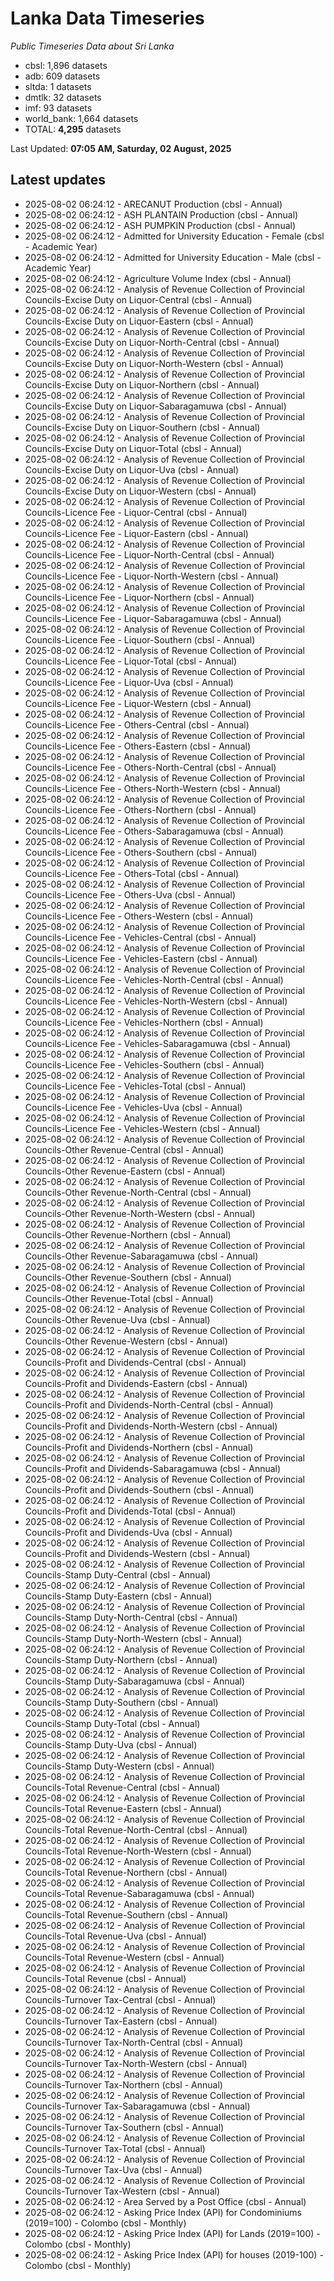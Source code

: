 # Lanka Data Timeseries
*Public Timeseries Data about Sri Lanka*

* cbsl: 1,896 datasets
* adb: 609 datasets
* sltda: 1 datasets
* dmtlk: 32 datasets
* imf: 93 datasets
* world_bank: 1,664 datasets
* TOTAL: **4,295** datasets

Last Updated: **07:05 AM, Saturday, 02 August, 2025**

## Latest updates

* 2025-08-02 06:24:12 - ARECANUT Production (cbsl - Annual)
* 2025-08-02 06:24:12 - ASH PLANTAIN Production (cbsl - Annual)
* 2025-08-02 06:24:12 - ASH PUMPKIN Production (cbsl - Annual)
* 2025-08-02 06:24:12 - Admitted for University Education - Female (cbsl - Academic Year)
* 2025-08-02 06:24:12 - Admitted for University Education - Male (cbsl - Academic Year)
* 2025-08-02 06:24:12 - Agriculture Volume Index (cbsl - Annual)
* 2025-08-02 06:24:12 - Analysis of Revenue Collection of Provincial Councils-Excise Duty on Liquor-Central (cbsl - Annual)
* 2025-08-02 06:24:12 - Analysis of Revenue Collection of Provincial Councils-Excise Duty on Liquor-Eastern (cbsl - Annual)
* 2025-08-02 06:24:12 - Analysis of Revenue Collection of Provincial Councils-Excise Duty on Liquor-North-Central (cbsl - Annual)
* 2025-08-02 06:24:12 - Analysis of Revenue Collection of Provincial Councils-Excise Duty on Liquor-North-Western (cbsl - Annual)
* 2025-08-02 06:24:12 - Analysis of Revenue Collection of Provincial Councils-Excise Duty on Liquor-Northern (cbsl - Annual)
* 2025-08-02 06:24:12 - Analysis of Revenue Collection of Provincial Councils-Excise Duty on Liquor-Sabaragamuwa (cbsl - Annual)
* 2025-08-02 06:24:12 - Analysis of Revenue Collection of Provincial Councils-Excise Duty on Liquor-Southern (cbsl - Annual)
* 2025-08-02 06:24:12 - Analysis of Revenue Collection of Provincial Councils-Excise Duty on Liquor-Total (cbsl - Annual)
* 2025-08-02 06:24:12 - Analysis of Revenue Collection of Provincial Councils-Excise Duty on Liquor-Uva (cbsl - Annual)
* 2025-08-02 06:24:12 - Analysis of Revenue Collection of Provincial Councils-Excise Duty on Liquor-Western (cbsl - Annual)
* 2025-08-02 06:24:12 - Analysis of Revenue Collection of Provincial Councils-Licence Fee - Liquor-Central (cbsl - Annual)
* 2025-08-02 06:24:12 - Analysis of Revenue Collection of Provincial Councils-Licence Fee - Liquor-Eastern (cbsl - Annual)
* 2025-08-02 06:24:12 - Analysis of Revenue Collection of Provincial Councils-Licence Fee - Liquor-North-Central (cbsl - Annual)
* 2025-08-02 06:24:12 - Analysis of Revenue Collection of Provincial Councils-Licence Fee - Liquor-North-Western (cbsl - Annual)
* 2025-08-02 06:24:12 - Analysis of Revenue Collection of Provincial Councils-Licence Fee - Liquor-Northern (cbsl - Annual)
* 2025-08-02 06:24:12 - Analysis of Revenue Collection of Provincial Councils-Licence Fee - Liquor-Sabaragamuwa (cbsl - Annual)
* 2025-08-02 06:24:12 - Analysis of Revenue Collection of Provincial Councils-Licence Fee - Liquor-Southern (cbsl - Annual)
* 2025-08-02 06:24:12 - Analysis of Revenue Collection of Provincial Councils-Licence Fee - Liquor-Total (cbsl - Annual)
* 2025-08-02 06:24:12 - Analysis of Revenue Collection of Provincial Councils-Licence Fee - Liquor-Uva (cbsl - Annual)
* 2025-08-02 06:24:12 - Analysis of Revenue Collection of Provincial Councils-Licence Fee - Liquor-Western (cbsl - Annual)
* 2025-08-02 06:24:12 - Analysis of Revenue Collection of Provincial Councils-Licence Fee - Others-Central (cbsl - Annual)
* 2025-08-02 06:24:12 - Analysis of Revenue Collection of Provincial Councils-Licence Fee - Others-Eastern (cbsl - Annual)
* 2025-08-02 06:24:12 - Analysis of Revenue Collection of Provincial Councils-Licence Fee - Others-North-Central (cbsl - Annual)
* 2025-08-02 06:24:12 - Analysis of Revenue Collection of Provincial Councils-Licence Fee - Others-North-Western (cbsl - Annual)
* 2025-08-02 06:24:12 - Analysis of Revenue Collection of Provincial Councils-Licence Fee - Others-Northern (cbsl - Annual)
* 2025-08-02 06:24:12 - Analysis of Revenue Collection of Provincial Councils-Licence Fee - Others-Sabaragamuwa (cbsl - Annual)
* 2025-08-02 06:24:12 - Analysis of Revenue Collection of Provincial Councils-Licence Fee - Others-Southern (cbsl - Annual)
* 2025-08-02 06:24:12 - Analysis of Revenue Collection of Provincial Councils-Licence Fee - Others-Total (cbsl - Annual)
* 2025-08-02 06:24:12 - Analysis of Revenue Collection of Provincial Councils-Licence Fee - Others-Uva (cbsl - Annual)
* 2025-08-02 06:24:12 - Analysis of Revenue Collection of Provincial Councils-Licence Fee - Others-Western (cbsl - Annual)
* 2025-08-02 06:24:12 - Analysis of Revenue Collection of Provincial Councils-Licence Fee - Vehicles-Central (cbsl - Annual)
* 2025-08-02 06:24:12 - Analysis of Revenue Collection of Provincial Councils-Licence Fee - Vehicles-Eastern (cbsl - Annual)
* 2025-08-02 06:24:12 - Analysis of Revenue Collection of Provincial Councils-Licence Fee - Vehicles-North-Central (cbsl - Annual)
* 2025-08-02 06:24:12 - Analysis of Revenue Collection of Provincial Councils-Licence Fee - Vehicles-North-Western (cbsl - Annual)
* 2025-08-02 06:24:12 - Analysis of Revenue Collection of Provincial Councils-Licence Fee - Vehicles-Northern (cbsl - Annual)
* 2025-08-02 06:24:12 - Analysis of Revenue Collection of Provincial Councils-Licence Fee - Vehicles-Sabaragamuwa (cbsl - Annual)
* 2025-08-02 06:24:12 - Analysis of Revenue Collection of Provincial Councils-Licence Fee - Vehicles-Southern (cbsl - Annual)
* 2025-08-02 06:24:12 - Analysis of Revenue Collection of Provincial Councils-Licence Fee - Vehicles-Total (cbsl - Annual)
* 2025-08-02 06:24:12 - Analysis of Revenue Collection of Provincial Councils-Licence Fee - Vehicles-Uva (cbsl - Annual)
* 2025-08-02 06:24:12 - Analysis of Revenue Collection of Provincial Councils-Licence Fee - Vehicles-Western (cbsl - Annual)
* 2025-08-02 06:24:12 - Analysis of Revenue Collection of Provincial Councils-Other Revenue-Central (cbsl - Annual)
* 2025-08-02 06:24:12 - Analysis of Revenue Collection of Provincial Councils-Other Revenue-Eastern (cbsl - Annual)
* 2025-08-02 06:24:12 - Analysis of Revenue Collection of Provincial Councils-Other Revenue-North-Central (cbsl - Annual)
* 2025-08-02 06:24:12 - Analysis of Revenue Collection of Provincial Councils-Other Revenue-North-Western (cbsl - Annual)
* 2025-08-02 06:24:12 - Analysis of Revenue Collection of Provincial Councils-Other Revenue-Northern (cbsl - Annual)
* 2025-08-02 06:24:12 - Analysis of Revenue Collection of Provincial Councils-Other Revenue-Sabaragamuwa (cbsl - Annual)
* 2025-08-02 06:24:12 - Analysis of Revenue Collection of Provincial Councils-Other Revenue-Southern (cbsl - Annual)
* 2025-08-02 06:24:12 - Analysis of Revenue Collection of Provincial Councils-Other Revenue-Total (cbsl - Annual)
* 2025-08-02 06:24:12 - Analysis of Revenue Collection of Provincial Councils-Other Revenue-Uva (cbsl - Annual)
* 2025-08-02 06:24:12 - Analysis of Revenue Collection of Provincial Councils-Other Revenue-Western (cbsl - Annual)
* 2025-08-02 06:24:12 - Analysis of Revenue Collection of Provincial Councils-Profit and Dividends-Central (cbsl - Annual)
* 2025-08-02 06:24:12 - Analysis of Revenue Collection of Provincial Councils-Profit and Dividends-Eastern (cbsl - Annual)
* 2025-08-02 06:24:12 - Analysis of Revenue Collection of Provincial Councils-Profit and Dividends-North-Central (cbsl - Annual)
* 2025-08-02 06:24:12 - Analysis of Revenue Collection of Provincial Councils-Profit and Dividends-North-Western (cbsl - Annual)
* 2025-08-02 06:24:12 - Analysis of Revenue Collection of Provincial Councils-Profit and Dividends-Northern (cbsl - Annual)
* 2025-08-02 06:24:12 - Analysis of Revenue Collection of Provincial Councils-Profit and Dividends-Sabaragamuwa (cbsl - Annual)
* 2025-08-02 06:24:12 - Analysis of Revenue Collection of Provincial Councils-Profit and Dividends-Southern (cbsl - Annual)
* 2025-08-02 06:24:12 - Analysis of Revenue Collection of Provincial Councils-Profit and Dividends-Total (cbsl - Annual)
* 2025-08-02 06:24:12 - Analysis of Revenue Collection of Provincial Councils-Profit and Dividends-Uva (cbsl - Annual)
* 2025-08-02 06:24:12 - Analysis of Revenue Collection of Provincial Councils-Profit and Dividends-Western (cbsl - Annual)
* 2025-08-02 06:24:12 - Analysis of Revenue Collection of Provincial Councils-Stamp Duty-Central (cbsl - Annual)
* 2025-08-02 06:24:12 - Analysis of Revenue Collection of Provincial Councils-Stamp Duty-Eastern (cbsl - Annual)
* 2025-08-02 06:24:12 - Analysis of Revenue Collection of Provincial Councils-Stamp Duty-North-Central (cbsl - Annual)
* 2025-08-02 06:24:12 - Analysis of Revenue Collection of Provincial Councils-Stamp Duty-North-Western (cbsl - Annual)
* 2025-08-02 06:24:12 - Analysis of Revenue Collection of Provincial Councils-Stamp Duty-Northern (cbsl - Annual)
* 2025-08-02 06:24:12 - Analysis of Revenue Collection of Provincial Councils-Stamp Duty-Sabaragamuwa (cbsl - Annual)
* 2025-08-02 06:24:12 - Analysis of Revenue Collection of Provincial Councils-Stamp Duty-Southern (cbsl - Annual)
* 2025-08-02 06:24:12 - Analysis of Revenue Collection of Provincial Councils-Stamp Duty-Total (cbsl - Annual)
* 2025-08-02 06:24:12 - Analysis of Revenue Collection of Provincial Councils-Stamp Duty-Uva (cbsl - Annual)
* 2025-08-02 06:24:12 - Analysis of Revenue Collection of Provincial Councils-Stamp Duty-Western (cbsl - Annual)
* 2025-08-02 06:24:12 - Analysis of Revenue Collection of Provincial Councils-Total Revenue-Central (cbsl - Annual)
* 2025-08-02 06:24:12 - Analysis of Revenue Collection of Provincial Councils-Total Revenue-Eastern (cbsl - Annual)
* 2025-08-02 06:24:12 - Analysis of Revenue Collection of Provincial Councils-Total Revenue-North-Central (cbsl - Annual)
* 2025-08-02 06:24:12 - Analysis of Revenue Collection of Provincial Councils-Total Revenue-North-Western (cbsl - Annual)
* 2025-08-02 06:24:12 - Analysis of Revenue Collection of Provincial Councils-Total Revenue-Northern (cbsl - Annual)
* 2025-08-02 06:24:12 - Analysis of Revenue Collection of Provincial Councils-Total Revenue-Sabaragamuwa (cbsl - Annual)
* 2025-08-02 06:24:12 - Analysis of Revenue Collection of Provincial Councils-Total Revenue-Southern (cbsl - Annual)
* 2025-08-02 06:24:12 - Analysis of Revenue Collection of Provincial Councils-Total Revenue-Uva (cbsl - Annual)
* 2025-08-02 06:24:12 - Analysis of Revenue Collection of Provincial Councils-Total Revenue-Western (cbsl - Annual)
* 2025-08-02 06:24:12 - Analysis of Revenue Collection of Provincial Councils-Total Revenue (cbsl - Annual)
* 2025-08-02 06:24:12 - Analysis of Revenue Collection of Provincial Councils-Turnover Tax-Central (cbsl - Annual)
* 2025-08-02 06:24:12 - Analysis of Revenue Collection of Provincial Councils-Turnover Tax-Eastern (cbsl - Annual)
* 2025-08-02 06:24:12 - Analysis of Revenue Collection of Provincial Councils-Turnover Tax-North-Central (cbsl - Annual)
* 2025-08-02 06:24:12 - Analysis of Revenue Collection of Provincial Councils-Turnover Tax-North-Western (cbsl - Annual)
* 2025-08-02 06:24:12 - Analysis of Revenue Collection of Provincial Councils-Turnover Tax-Northern (cbsl - Annual)
* 2025-08-02 06:24:12 - Analysis of Revenue Collection of Provincial Councils-Turnover Tax-Sabaragamuwa (cbsl - Annual)
* 2025-08-02 06:24:12 - Analysis of Revenue Collection of Provincial Councils-Turnover Tax-Southern (cbsl - Annual)
* 2025-08-02 06:24:12 - Analysis of Revenue Collection of Provincial Councils-Turnover Tax-Total (cbsl - Annual)
* 2025-08-02 06:24:12 - Analysis of Revenue Collection of Provincial Councils-Turnover Tax-Uva (cbsl - Annual)
* 2025-08-02 06:24:12 - Analysis of Revenue Collection of Provincial Councils-Turnover Tax-Western (cbsl - Annual)
* 2025-08-02 06:24:12 - Area Served by a Post Office (cbsl - Annual)
* 2025-08-02 06:24:12 - Asking Price Index (API) for Condominiums (2019=100) - Colombo (cbsl - Monthly)
* 2025-08-02 06:24:12 - Asking Price Index (API) for Lands (2019=100) - Colombo (cbsl - Monthly)
* 2025-08-02 06:24:12 - Asking Price Index (API) for houses (2019-100) - Colombo (cbsl - Monthly)
